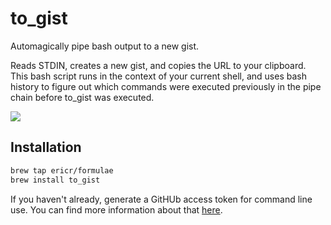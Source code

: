 # to_gist

Automagically pipe bash output to a new gist.

Reads STDIN, creates a new gist, and copies the URL to your clipboard.
This bash script runs in the context of your current shell, and uses
bash history to figure out which commands were executed previously
in the pipe chain before to\_gist was executed.

![](http://ericrafaloff.com/images/to_gist.gif?10)

## Installation

```bash
brew tap ericr/formulae
brew install to_gist
```

If you haven't already, generate a GitHUb access token for command line
use. You can find more information about that [here](https://help.github.com/articles/creating-an-access-token-for-command-line-use/).
